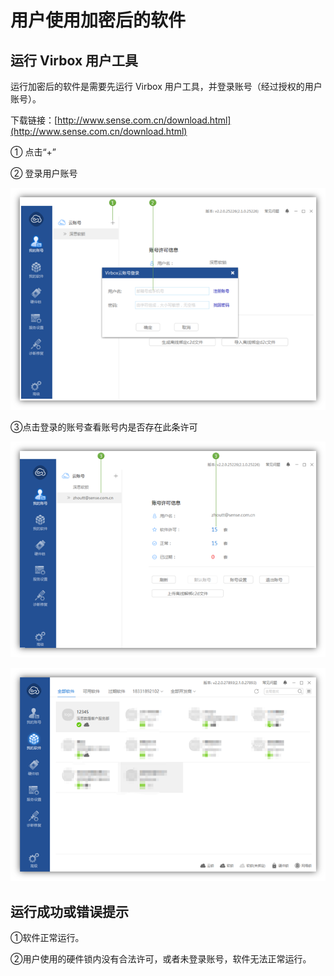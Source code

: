 # 用户使用加密后的软件

## 运行 Virbox 用户工具

运行加密后的软件是需要先运行 Virbox 用户工具，并登录账号（经过授权的用户账号）。

下载链接：[http://www.sense.com.cn/download.html](http://www.sense.com.cn/download.html)

① 点击“+”

② 登录用户账号

![](/assets/user0001.png)

③点击登录的账号查看账号内是否存在此条许可

![](/assets/user002.png)

![](/assets/user003.png)

## 运行成功或错误提示

①软件正常运行。

②用户使用的硬件锁内没有合法许可，或者未登录账号，软件无法正常运行。

